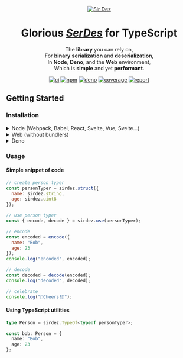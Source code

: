 <div markdown="1" align="center">

[![Sir Dez][logo-img]][logo-url]

# **Glorious [_SerDes_][serdes] for TypeScript**

The **library** you can rely on,  
For **binary** **serialization** and **deserialization**,  
In **Node**, **Deno**, and the **Web** environment,  
Which is **simple** and yet **performant**.

[![ci][ci-img]][ci-url]
[![npm][npm-img]][npm-url]
[![deno][deno-img]][deno-url]
[![coverage][coverage-img]][coverage-url]
[![report][report-img]][report-url]

</div>

## Getting Started

### Installation

<details markdodwn="1">
  <summary>Node (Webpack, Babel, React, Svelte, Vue, Svelte...)</summary>

##### In the terminal with NPM

```sh
npm i sirdez
```

##### Or with Yarn

```sh
yarn add sirdez
```

##### In the code with ES Modules

```ts
import * as sirdez from "sirdez";
```

##### or with CommonJS

```ts
const sirdez = require("sirdez");
```

</details>

<details markdodwn="1">
<summary>Web (without bundlers)</summary>

##### In HTML with UMD

```html
<script src="https://cdn.jsdelivr.net/npm/sirdez@latest/dist/sirdez.umd.js"></script>
```

##### In an ES module script (statically)

```js
import * as sirdez from "https://cdn.jsdelivr.net/npm/sirdez@latest/dist/sirdez.umd.js";
```

##### In an ES module script (dynamically)

```js
const sirdez = await import(
  "https://cdn.jsdelivr.net/npm/sirdez@latest/dist/sirdez.umd.js"
);
```

</details>

<details markdodwn="1">
<summary>Deno</summary>

##### In code (statically)

```ts
import * as sirdez from "https://deno.land/x/sirdez";
```

##### In code (dynamically)

```ts
const sirdez = await import("https://deno.land/x/sirdez");
```

</details>

### Usage

#### Simple snippet of code

```js
// create person typer
const personTyper = sirdez.struct({
  name: sirdez.string,
  age: sirdez.uint8
});

// use person typer
const { encode, decode } = sirdez.use(personTyper);

// encode
const encoded = encode({
  name: "Bob",
  age: 23
});
console.log("encoded", encoded);

// decode
const decoded = decode(encoded);
console.log("decoded", decoded);

// celebrate
console.log("🍷Cheers!🍺");
```

#### Using TypeScript utilities

```ts
type Person = sirdez.TypeOf<typeof personTyper>;

const bob: Person = {
  name: "Bob",
  age: 23
};
```

<!-- urls -->

[serdes]: https://en.wikipedia.org/wiki/SerDes
[logo-img]: https://see.fontimg.com/api/renderfont4/Zd2J/eyJyIjoiZnMiLCJoIjoxMjAsImZnYyI6IiNEQzE0M0MiLCJ0IjoxfQ/U2lyIERleg/x.png
[logo-url]: https://weisrc.github.io/sirdez
[ci-img]: https://github.com/weisrc/sirdez/actions/workflows/ci.yml/badge.svg
[ci-url]: https://github.com/weisrc/sirdez/actions/workflows/ci.yml
[npm-img]: https://img.shields.io/npm/v/sirdez?color=cb3837&label=npm&logo=npm
[npm-url]: https://www.npmjs.com/package/sirdez
[deno-img]: https://img.shields.io/npm/v/sirdez?color=cb3837&label=npm&logo=npm
[deno-url]: https://www.npmjs.com/package/sirdez
[coverage-img]: https://img.shields.io/endpoint?url=https://weisrc.github.io/sirdez/coverage/badge.json
[coverage-url]: https://weisrc.github.io/sirdez/coverage
[report-img]: https://img.shields.io/endpoint?url=https://weisrc.github.io/sirdez/report/badge.json
[report-url]: https://weisrc.github.io/sirdez/report
